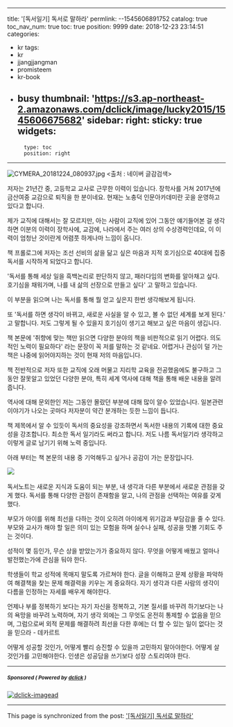 
---
title: '[독서일기] 독서로 말하라'
permlink: --1545606891752
catalog: true
toc_nav_num: true
toc: true
position: 9999
date: 2018-12-23 23:14:51
categories:
- kr
tags:
- kr
- jjangjjangman
- promisteem
- kr-book
- busy
thumbnail: 'https://s3.ap-northeast-2.amazonaws.com/dclick/image/lucky2015/1545606675682'
sidebar:
    right:
        sticky: true
widgets:
    -
        type: toc
        position: right
---


![CYMERA_20181224_080937.jpg](https://s3.ap-northeast-2.amazonaws.com/dclick/image/lucky2015/1545606675682)
<출처 : 네이버 글감검색>

저자는 21년간 중, 고등학교 교사로 근무한 이력이 있습니다.
장학사를 거쳐 2017년에 금산여중 교감으로 퇴직을 한 분이네요. 
현재는 노충덕 인문아카데미란 곳을 운영하고 있다고 합니다.

제가 교직에 대해서는 잘 모르지만, 아는 사람이 교직에 있어 그동안 얘기들어본 걸 생각하면  이분의 이력이 장학사에, 교감에, 나라에서 주는 여러 상의 수상경력인데요, 이 이력이 엄청난 것이란게 어렴풋 하게나마 느낌이 옵니다.

책 프롤로그에 저자는 조선 선비의 삶을 닮고 싶은 마음과 지적 호기심으로 40대에 집중 독서를 시작하게 되었다고 합니다.

'독서를 통해 세상 일을 흑백논리로 판단하지 않고, 패러다임의 변화를 알아채고 싶다. 호기심을 채워가며, 나를 내 삶의 선장으로 만들고 싶다' 고 말하고 있습니다.

이 부분을 읽으며 나는 독서를 통해 뭘 얻고 싶은지 한번 생각해보게 됩니다.

또 '독서를 하면 생각이 바뀌고, 새로운 사실을 알 수 있고, 볼 수 없던 세계를 보게 된다.' 고 말합니다. 저도 그렇게 될 수 있을지 호기심이 생기고 해보고 싶은 마음이 생깁니다.

책 본문에 '취향에 맞는 책만 읽으면 다양한 분야의 책을 비판적으로 읽기 어렵다. 의도적인 노력이 필요하다' 라는 문장이 꼭 저를 말하는 것 같네요. 어렵거나 관심이 덜 가는 책은 나중에 읽어야지하는 것이 현재 저의 마음입니다.

책 전반적으로 저자 또한 교직에 오래 머물고 지리학 교육을 전공했음에도 불구하고
그동안 잘못알고 있었던 다양한 분야, 특히 세계 역사에 대해 책을 통해 배운 내용을 알려줍니다.

역사에 대해 문외한인 저는 그동안 몰랐던 부분에 대해 많이 알수 있었습니다.
일본관련 이야기가 나오는 곳마다 저자분이 약간 분개하는 듯한 느낌이 듭니다.

책 제목에서 알 수 있듯이 독서의 중요성을 강조하면서 독서한 내용의 기록에 대한 중요성을 강조합니다. 최소한 독서 일기라도 써라고 합니다. 저도 나름 독서일기라 생각하고 이렇게 글로 남기기 위해 노력 중입니다.

아래 부터는 책 본문의 내용 중 기억해두고 싶거나 공감이 가는 문장입니다.

​![](https://i.imgur.com/HckzDOK.gif)

독서노트는 새로운 지식과 도움이 되는 부분,
내 생각과 다른 부분에서 새로운 관점을 갖게 했다.
독서를 통해 다양한 관점이 존재함을 알고,
나의 관점을 선택하는 여유를 갖게 했다.

부모가 아이를 위해 최선을 다하는 것이 오히려
아이에게 위기감과 부담감을 줄 수 있다.
부모와 교사가 해야 할 일은 의미 있는 모험을 하며
실수나 실패, 성공을 맛볼 기회도 주는 것이다.

성적이 몇 등인가, 무슨 상을 받았는가가 중요하지 않다.
무엇을 어떻게 배웠고 얼마나 발전했는가에
관심을 둬야 한다.

학생들이 학교 성적에 목매지 말도록 가르쳐야 한다.
글을 이해하고 문제 상황을 파악하여 해결책을 찾는
문제 해결력을 키우는 게 중요하다.
자기 생각과 다른 사람의 생각이 다름을 인정하는
자세를 배우게 해야한다.

언제나 부를 정복하기 보다는 자기 자신을 정복하고,
기본 질서를 바꾸려 하기보다는 나의 욕망을 바꾸려 노력하며,
자기 생각 외에는 그 무엇도 온전히 통제할 수 없음을 믿으며,
그럼으로써 외적 문제를 해결하려 최선을 다한 후에는 
더 할 수 있는 일이 없다는 것을 믿으라 - 데카르트

어떻게 성공할 것인가, 어떻게 빨리 승진할 수 있을까 고민하지 말아야한다.
어떻게 살 것인가를 고민해야한다.
인생은 성공담을 쓰기보다 성장 스토리여야 한다.


---

#####  <sub> **Sponsored ( Powered by [dclick](https://www.dclick.io) )** </sub>
[![dclick-imagead](https://s3.ap-northeast-2.amazonaws.com/dclick/image/jaydih/1545451323750.png)](https://api.dclick.io/v1/c?x=eyJhbGciOiJIUzI1NiIsInR5cCI6IkpXVCJ9.eyJjIjoibHVja3kyMDE1IiwicyI6Ii0tMTU0NTYwNjg5MTc1MiIsImEiOlsiaS0xMDciXSwidXJsIjoiaHR0cHM6Ly9tYWdpYy1kaWNlLmNvbS8_cmVmPWpheWRpaCIsImlhdCI6MTU0NTYwNjg5MSwiZXhwIjoxODYwOTY2ODkxfQ.HnMhxMKrGHZF3iuhWrSYXmdyD7HQyBLxTKrVGuibMkQ)

- - -

This page is synchronized from the post: ['[독서일기] 독서로 말하라'](https://steemit.com/@lucky2015/--1545606891752)
